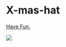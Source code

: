# X-mas-hat

[Have Fun.](https://lqs469.github.io/X-mas-hat/index_en.html)

![](https://lqs469.github.io/X-mas-hat/demo.png)
